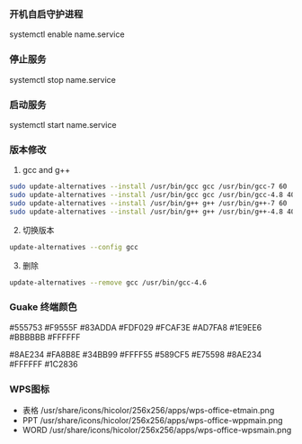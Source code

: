 

### 开机自启守护进程
systemctl enable name.service

### 停止服务
systemctl stop name.service

### 启动服务
systemctl start name.service


###  版本修改
1. gcc and g++  
```sh
sudo update-alternatives --install /usr/bin/gcc gcc /usr/bin/gcc-7 60  
sudo update-alternatives --install /usr/bin/gcc gcc /usr/bin/gcc-4.8 40  
sudo update-alternatives --install /usr/bin/g++ g++ /usr/bin/g++-7 60  
sudo update-alternatives --install /usr/bin/g++ g++ /usr/bin/g++-4.8 40  
```

2. 切换版本  
```sh
update-alternatives --config gcc
```

3. 删除  
```sh
update-alternatives --remove gcc /usr/bin/gcc-4.6
```


### Guake 终端颜色
#555753 #F9555F #83ADDA #FDF029 #FCAF3E #AD7FA8 #1E9EE6 #BBBBBB #FFFFFF

#8AE234 #FA8B8E #34BB99 #FFFF55 #589CF5 #E75598 #8AE234 #FFFFFF #1C2836


###  WPS图标
- 表格 /usr/share/icons/hicolor/256x256/apps/wps-office-etmain.png  
- PPT /usr/share/icons/hicolor/256x256/apps/wps-office-wppmain.png  
- WORD /usr/share/icons/hicolor/256x256/apps/wps-office-wpsmain.png
